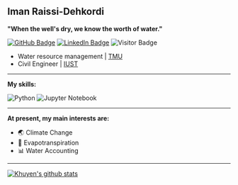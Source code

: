 ## Iman Raissi-Dehkordi 

**"When the well's dry, we know the worth of water."**

[![GitHub Badge](https://img.shields.io/github/followers/ImanRaissi?style=social)](https://github.com/ImanRaissi?tab=followers)
[![LinkedIn Badge](https://img.shields.io/badge/My-LinkedIn-blue)](https://www.linkedin.com/in/iman-raissi50b7a61b4/)
![Visitor Badge](https://visitor-badge.laobi.icu/badge?page_id=ImanRaissi.ImanRaissi)



- Water resource management | [TMU](https://www.usnews.com/education/best-global-universities/tarbiat-modares-university-528825)
- Civil Engineer | [IUST](https://www.timeshighereducation.com/world-university-rankings/iran-university-science-and-technology)

---
**My skills:**

![Python](https://img.shields.io/badge/python-3670A0?style=for-the-badge&logo=python&logoColor=ffdd54) 
![Jupyter Notebook](https://img.shields.io/badge/jupyter-%23FA0F00.svg?style=for-the-badge&logo=jupyter&logoColor=white)
 
---
**At present, my main interests are:**

- 🌏 Climate Change
- 🍃 Evapotranspiration
- 📊 Water Accounting

---

[![Khuyen's github stats](https://github-readme-stats.vercel.app/api?username=khuyentran1401&count_private=true&show_icons=true&theme=radical&hide_rank=false)](https://github.com/anuraghazra/github-readme-stats)
